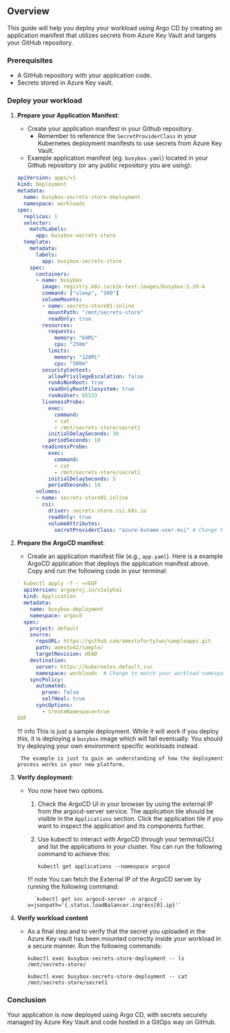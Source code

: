## Overview

This guide will help you deploy your workload using Argo CD by creating an application manifest that utilizes secrets from Azure Key Vault and targets your GitHub repository.

### Prerequisites

- A GitHub repository with your application code.
- Secrets stored in Azure Key vault.

### Deploy your workload

1. **Prepare your Application Manifest**:
    - Create your application manifest in your Github repository.
        - Remember to reference the `SecretProviderClass` in your Kubernetes deployment manifests to use secrets from Azure Key Vault.
    - Example application manifest (eg. `busybox.yaml`) located in your Github repository (or any public repository you are using):
    ```yaml
    apiVersion: apps/v1
    kind: Deployment
    metadata:
      name: busybox-secrets-store-deployment
      namespace: workloads
    spec:
      replicas: 1
      selector:
        matchLabels:
          app: busybox-secrets-store
      template:
        metadata:
          labels:
            app: busybox-secrets-store
        spec:
          containers:
          - name: busybox
            image: registry.k8s.io/e2e-test-images/busybox:1.29-4
            command: ["sleep", "300"]
            volumeMounts:
            - name: secrets-store01-inline
              mountPath: "/mnt/secrets-store"
              readOnly: true
            resources:
              requests:
                memory: "64Mi"
                cpu: "250m"
              limits:
                memory: "128Mi"
                cpu: "500m"
            securityContext:
              allowPrivilegeEscalation: false
              runAsNonRoot: true
              readOnlyRootFilesystem: true
              runAsUser: 65533
            livenessProbe:
              exec:
                command:
                - cat
                - /mnt/secrets-store/secret1
              initialDelaySeconds: 30
              periodSeconds: 10
            readinessProbe:
              exec:
                command:
                - cat
                - /mnt/secrets-store/secret1
              initialDelaySeconds: 5
              periodSeconds: 10
          volumes:
          - name: secrets-store01-inline
            csi:
              driver: secrets-store.csi.k8s.io
              readOnly: true
              volumeAttributes:
                secretProviderClass: "azure-kvname-user-msi" # Change this to reflect your secretProviderClass name if you deviated from the walkthrough
    ```
2. **Prepare the ArgoCD manifest**:
    - Create an application manifest file (e.g., `app.yaml`). Here is a example ArgoCD application that deploys the application manifest above. Copy and run the following code in your terminal:

    ```yaml
      kubectl apply -f - <<EOF
      apiVersion: argoproj.io/v1alpha1
      kind: Application
      metadata:
        name: busybox-deployment
        namespace: argocd
      spec:
        project: default
        source:
          repoURL: https://github.com/amestofortytwo/sampleapps.git
          path: amesto42/sample/
          targetRevision: HEAD
        destination:
          server: https://kubernetes.default.svc
          namespace: workloads  # Change to match your workload namespace
        syncPolicy:
          automated:
            prune: false
            selfHeal: true
          syncOptions:
            - CreateNamespace=true
    EOF
    ```

    !!! info
        This is just a sample deployment. While it will work if you deploy this, it is deploying a `busybox` image which will fail eventually. You should try deploying your own environment specific workloads instead.

        The example is just to gain an understanding of how the deployment process works in your new platform.

5. **Verify deployment**:
    - You now have two options.
        1. Check the ArgoCD UI in your browser by using the external IP from the argocd-server service. The application tile should be visible in the `Applications` section. Click the application tile if you want to inspect the application and its components further.

        2. Use kubectl to interact with ArgoCD through your terminal/CLI and list the applications in your cluster. You can run the following command to achieve this:
        
            `kubectl get applications --namespace argocd`

        !!! note
            You can fetch the External IP of the ArgoCD server by running the following command:
            
            `kubectl get svc argocd-server -n argocd -o=jsonpath='{.status.loadBalancer.ingress[0].ip}'`


6. **Verify workload content**
    - As a final step and to verify that the secret you uploaded in the Azure Key vault has been mounted correctly inside your workload in a secure manner. Run the following commands:

        `kubectl exec busybox-secrets-store-deployment -- ls /mnt/secrets-store/`

        `kubectl exec busybox-secrets-store-deployment -- cat /mnt/secrets-store/secret1`
    
### Conclusion

Your application is now deployed using Argo CD, with secrets securely managed by Azure Key Vault and code hosted in a GitOps way on GitHub.